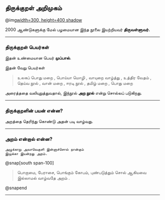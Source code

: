 ## திருக்குறள் அறிமுகம்

@img[width=300, height=400 shadow](assets/img/valluvar.png)

2000 ஆண்டுகளுக்கு மேல் பழமையான இந்த நூலை இயற்றியவர் **திருவள்ளுவர்.**

---

### திருக்குறள் பெயர்கள்

இதன் உண்மையான பெயர் **முப்பால்**. 

இதன் வேறு பெயர்கள்


> உலகப்  பொது  மறை , பொய்யா மொழி , வாயுறை  வாழ்த்து , உத்திர வேதம் , தெய்வ  நூல் , வான் மறை , ஈரடி நூல் , தமிழ் மறை , பொது மறை 


அரைத்ததை வலியுறுத்துவதால், இந்நூல் **அற நூல்** என்று சொல்லப் படுகிறது.


---

### திருக்குறளின் பயன் என்ன?

அறத்தை தெரிந்து கொண்டு அதன் படி வாழ்வது.

---

### அறம் என்றால் என்ன?


```
அழுக்காறு அவாவெகுளி இன்னாச்சொல் நான்கும்
இழுக்கா இயன்றது அறம்.
```

@snap[south span-100]

> பொறாமை, பேராசை, பொங்கும் கோபம், புண்படுத்தும் சொல் ஆகியவை
> இல்லாமல் வாழ்வதே அறம் .

@snapend


---
